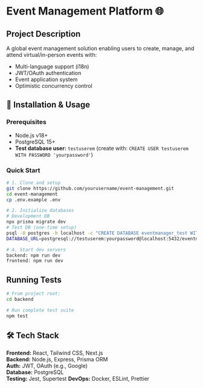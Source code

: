 # Event Management Platform 🌐

## Project Description

A global event management solution enabling users to create, manage, and attend virtual/in-person events with:

- Multi-language support (i18n)
- JWT/OAuth authentication
- Event application system
- Optimistic concurrency control

## 🚀 Installation & Usage

### Prerequisites

- Node.js v18+
- PostgreSQL 15+
- **Test database user:** `testuserem` (create with: `CREATE USER testuserem WITH PASSWORD 'yourpassword'`)

### Quick Start

```bash
# 1. Clone and setup
git clone https://github.com/yourusername/event-management.git
cd event-management
cp .env.example .env

# 2. Initialize databases
# Development DB
npx prisma migrate dev
# Test DB (one-time setup)
psql -U postgres -h localhost -c "CREATE DATABASE eventmanager_test WITH OWNER testuserem"
DATABASE_URL=postgresql://testuserem:yourpassword@localhost:5432/eventmanager_test npx prisma migrate deploy

# 4. Start dev servers
backend: npm run dev
frontend: npm run dev
```

## Running Tests

```bash
# From project root:
cd backend

# Run complete test suite
npm test
```

## 🛠 Tech Stack

**Frontend:** React, Tailwind CSS, Next.js  
**Backend:** Node.js, Express, Prisma ORM  
**Auth:** JWT, OAuth (e.g., Google)  
**Database:** PostgreSQL  
**Testing:** Jest, Supertest
**DevOps:** Docker, ESLint, Prettier
